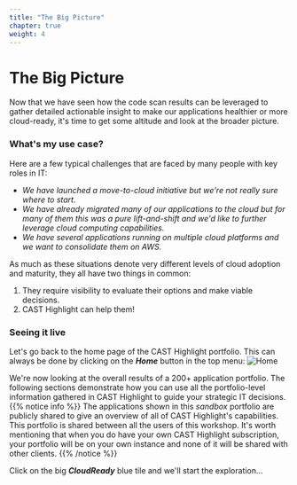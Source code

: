 ```yaml
---
title: "The Big Picture"
chapter: true
weight: 4
---
```


# The Big Picture

Now that we have seen how the code scan results can be leveraged to gather detailed actionable insight to make our applications healthier or more cloud-ready, it's time to get some altitude and look at the broader picture.

### What's my use case?
Here are a few typical challenges that are faced by many people with key roles in IT:
- *We have launched a move-to-cloud initiative but we're not really sure where to start.*
- *We have already migrated many of our applications to the cloud but for many of them this was a pure lift-and-shift and we'd like to further leverage cloud computing capabilities.*
- *We have several applications running on multiple cloud platforms and we want to consolidate them on AWS.*

As much as these situations denote very different levels of cloud adoption and maturity, they all have two things in common:
1. They require visibility to evaluate their options and make viable decisions. 
2. CAST Highlight can help them! 

### Seeing it live
Let's go back to the home page of the CAST Highlight portfolio. This can always be done by clicking on the ***Home*** button in the top menu:
![Home](/images/BP-Cloud-1.png)

We're now looking at the overall results of a 200+ application portfolio. The following sections demonstrate how you can use all the portfolio-level information gathered in CAST Highlight to guide your strategic IT decisions.
{{% notice info %}}
 The applications shown in this *sandbox* portfolio are publicly shared to give an overview of all of CAST Highlight's capabilities. This portfolio is shared between all the users of this workshop. It's worth mentioning that when you do have your own CAST Highlight subscription, your portfolio will be on your own instance and none of it will be shared with other clients.
{{% /notice %}}

Click on the big ***CloudReady*** blue tile and we'll start the exploration...